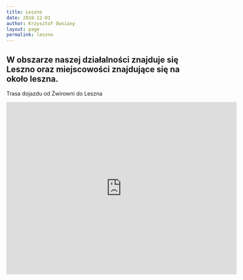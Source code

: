 ```yaml
---
title: Leszno
date: 2018-12-01
author: Krzysztof Owsiany
layout: page
permalink: leszno
---
```


## W obszarze naszej działalności znajduje się Leszno oraz miejscowości znajdujące się na około leszna.


Trasa dojazdu od Żwirowni do Leszna

<iframe src="https://www.google.com/maps/embed?pb=!1m28!1m12!1m3!1d80372.63764836307!2d16.415821691479238!3d51.8695520536758!2m3!1f0!2f0!3f0!3m2!1i1024!2i768!4f13.1!4m13!3e6!4m5!1s0x4705bf8adc87b77f%3A0x5936643443e045b!2sWolno%C5%9Bci+15%2C+64-140+W%C5%82oszakowice!3m2!1d51.925357!2d16.3558541!4m5!1s0x47059826914dc4d3%3A0x1b48d36e91c7a321!2sLeszno%2C+64-100!3m2!1d51.8419861!2d16.5937545!5e1!3m2!1spl!2spl!4v1547209032796" width="600" height="450" frameborder="0" style="border:0" allowfullscreen></iframe>
